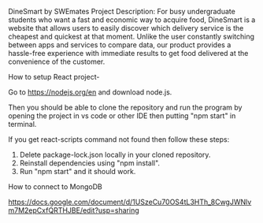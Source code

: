 DineSmart by SWEmates
Project Description:
For busy undergraduate students who want a fast and economic way to acquire food, DineSmart is a website that allows users to easily discover which delivery service is the cheapest and quickest at that moment. Unlike the user constantly switching between apps and services to compare data, our product provides a hassle-free experience with immediate results to get food delivered at the convenience of the customer.


How to setup React project-

Go to https://nodejs.org/en and download node.js.

Then you should be able to clone the repository and run the program by opening the project in vs code or other IDE then putting "npm start" in terminal.

If you get react-scripts command not found then follow these steps:

1. Delete package-lock.json locally in your cloned repository. 
2. Reinstall dependencies using "npm install". 
3. Run "npm start" and it should work.


How to connect to MongoDB 

https://docs.google.com/document/d/1USzeCu70OS4tL3HTh_8CwgJWNlvm7M2epCxfQRTHJBE/edit?usp=sharing
